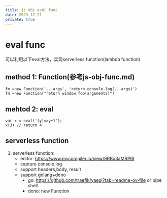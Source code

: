 ```yaml
---
title: js obj eval func
date: 2023-12-21
private: true
---
```

# eval func
可以利用以下eval方法，实现serverless function(lambda function)

## method 1: Function(参考js-obj-func.md)

    fn =new Function('...args', 'return console.log(...args)')
    fn =new Function("return window.foo(arguments)")

## mehtod 2: eval

    var x = eval('(y)=>y+1');
    x(3) // return 4

## serverless function
1. serverless function:
    - editor: https://www.mycompiler.io/view/9RBo3aMRPlB
    - capture console.log
    - support headers,body, result
    - support golang+deno 
        - go: https://github.com/traefik/yaegi?tab=readme-ov-file or pipe shell
        - deno: new Function
